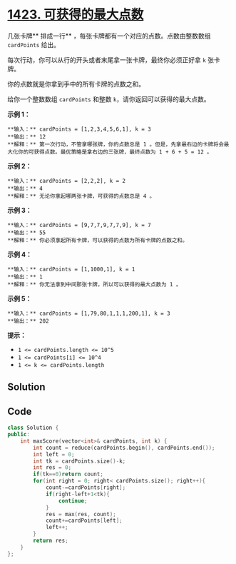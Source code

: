 # [1423. 可获得的最大点数](https://leetcode.cn/problems/maximum-points-you-can-obtain-from-cards/description/)

几张卡牌** 排成一行** ，每张卡牌都有一个对应的点数。点数由整数数组 `cardPoints` 给出。

每次行动，你可以从行的开头或者末尾拿一张卡牌，最终你必须正好拿 `k` 张卡牌。

你的点数就是你拿到手中的所有卡牌的点数之和。

给你一个整数数组 `cardPoints` 和整数 `k`，请你返回可以获得的最大点数。

**示例 1：** 

```
**输入：** cardPoints = [1,2,3,4,5,6,1], k = 3
**输出：** 12
**解释：** 第一次行动，不管拿哪张牌，你的点数总是 1 。但是，先拿最右边的卡牌将会最大化你的可获得点数。最优策略是拿右边的三张牌，最终点数为 1 + 6 + 5 = 12 。
```

**示例 2：** 

```
**输入：** cardPoints = [2,2,2], k = 2
**输出：** 4
**解释：** 无论你拿起哪两张卡牌，可获得的点数总是 4 。
```

**示例 3：** 

```
**输入：** cardPoints = [9,7,7,9,7,7,9], k = 7
**输出：** 55
**解释：** 你必须拿起所有卡牌，可以获得的点数为所有卡牌的点数之和。
```

**示例 4：** 

```
**输入：** cardPoints = [1,1000,1], k = 1
**输出：** 1
**解释：** 你无法拿到中间那张卡牌，所以可以获得的最大点数为 1 。 
```

**示例 5：** 

```
**输入：** cardPoints = [1,79,80,1,1,1,200,1], k = 3
**输出：** 202
```

**提示：** 

- `1 <= cardPoints.length <= 10^5`
- `1 <= cardPoints[i] <= 10^4`
- `1 <= k <= cardPoints.length`

## Solution

## Code

```c++
class Solution {
public:
    int maxScore(vector<int>& cardPoints, int k) {
        int count = reduce(cardPoints.begin(), cardPoints.end());
        int left = 0;
        int tk = cardPoints.size()-k;
        int res = 0;
        if(tk==0)return count;
        for(int right = 0; right< cardPoints.size(); right++){
            count-=cardPoints[right];
            if(right-left+1<tk){
                continue;
            }
            res = max(res, count);
            count+=cardPoints[left];
            left++;
        }
        return res;
    }
};
```

